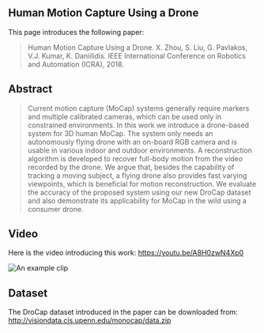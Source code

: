 ## Human Motion Capture Using a Drone
This page introduces the following paper:
>Human Motion Capture Using a Drone.
X. Zhou, S. Liu, G. Pavlakos, V.J. Kumar, K. Daniilidis.
IEEE International Conference on Robotics and Automation (ICRA), 2018.

## Abstract
>Current motion capture (MoCap) systems generally require markers and multiple calibrated cameras, which can be used only in constrained environments. In this work we introduce a drone-based system for 3D human MoCap. The system only needs an autonomously flying drone with an on-board RGB camera and is usable in various indoor and outdoor environments. A reconstruction algorithm is developed to recover full-body motion from the video recorded by the drone. We argue that, besides the capability of tracking a moving subject, a flying drone also provides fast varying viewpoints, which is beneficial for motion reconstruction. We evaluate the accuracy of the proposed system using our new DroCap dataset and also demonstrate its applicability for MoCap in the wild using a consumer drone.

## Video
Here is the video introducing this work: 
https://youtu.be/A8H0zwN4Xp0


![An example clip](https://github.com/daniilidis-group/drocap/Soccer2.gif)

## Dataset
The DroCap dataset introduced in the paper can be downloaded from:
http://visiondata.cis.upenn.edu/monocap/data.zip
